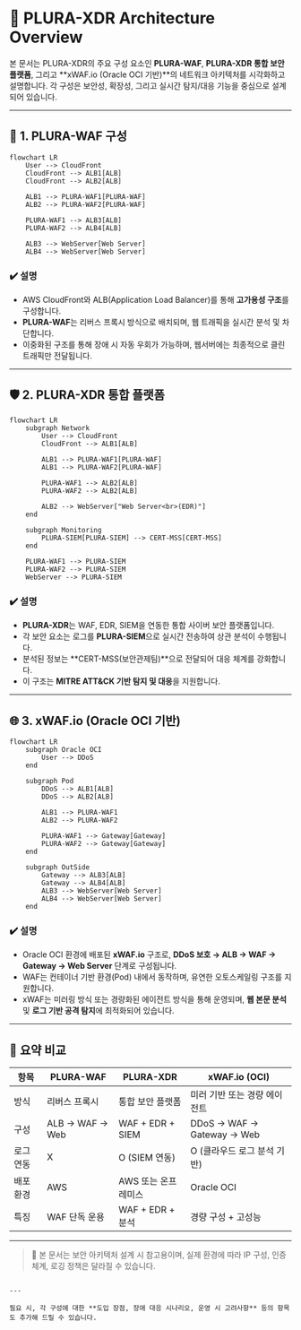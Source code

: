 # 🧱 PLURA-XDR Architecture Overview

본 문서는 PLURA-XDR의 주요 구성 요소인 **PLURA-WAF**, **PLURA-XDR 통합 보안 플랫폼**, 그리고 **xWAF.io (Oracle OCI 기반)**의 네트워크 아키텍처를 시각화하고 설명합니다. 각 구성은 보안성, 확장성, 그리고 실시간 탐지/대응 기능을 중심으로 설계되어 있습니다.

---

## 🔰 1. PLURA-WAF 구성

```mermaid
flowchart LR
    User --> CloudFront
    CloudFront --> ALB1[ALB]
    CloudFront --> ALB2[ALB]
    
    ALB1 --> PLURA-WAF1[PLURA-WAF]
    ALB2 --> PLURA-WAF2[PLURA-WAF]
    
    PLURA-WAF1 --> ALB3[ALB]
    PLURA-WAF2 --> ALB4[ALB]

    ALB3 --> WebServer[Web Server]
    ALB4 --> WebServer[Web Server]
````

### ✔️ 설명

* AWS CloudFront와 ALB(Application Load Balancer)를 통해 **고가용성 구조**를 구성합니다.
* **PLURA-WAF**는 리버스 프록시 방식으로 배치되며, 웹 트래픽을 실시간 분석 및 차단합니다.
* 이중화된 구조를 통해 장애 시 자동 우회가 가능하며, 웹서버에는 최종적으로 클린 트래픽만 전달됩니다.

---

## 🛡️ 2. PLURA-XDR 통합 플랫폼

```mermaid
flowchart LR
    subgraph Network
        User --> CloudFront
        CloudFront --> ALB1[ALB]
        
        ALB1 --> PLURA-WAF1[PLURA-WAF]
        ALB1 --> PLURA-WAF2[PLURA-WAF]
        
        PLURA-WAF1 --> ALB2[ALB]
        PLURA-WAF2 --> ALB2[ALB]

        ALB2 --> WebServer["Web Server<br>(EDR)"]
    end

    subgraph Monitoring
        PLURA-SIEM[PLURA-SIEM] --> CERT-MSS[CERT-MSS]
    end 

    PLURA-WAF1 --> PLURA-SIEM
    PLURA-WAF2 --> PLURA-SIEM
    WebServer --> PLURA-SIEM
```

### ✔️ 설명

* **PLURA-XDR**는 WAF, EDR, SIEM을 연동한 통합 사이버 보안 플랫폼입니다.
* 각 보안 요소는 로그를 **PLURA-SIEM**으로 실시간 전송하여 상관 분석이 수행됩니다.
* 분석된 정보는 \*\*CERT-MSS(보안관제팀)\*\*으로 전달되어 대응 체계를 강화합니다.
* 이 구조는 **MITRE ATT\&CK 기반 탐지 및 대응**을 지원합니다.

---

## 🌐 3. xWAF.io (Oracle OCI 기반)

```mermaid
flowchart LR
    subgraph Oracle OCI
		User --> DDoS
    end

    subgraph Pod
		DDoS --> ALB1[ALB]
		DDoS --> ALB2[ALB]

        ALB1 --> PLURA-WAF1
        ALB2 --> PLURA-WAF2

	    PLURA-WAF1 --> Gateway[Gateway]
		PLURA-WAF2 --> Gateway[Gateway]
    end

    subgraph OutSide
		Gateway --> ALB3[ALB]
		Gateway --> ALB4[ALB]
		ALB3 --> WebServer[Web Server]
		ALB4 --> WebServer[Web Server]
    end 
```

### ✔️ 설명

* Oracle OCI 환경에 배포된 **xWAF.io** 구조로, **DDoS 보호 → ALB → WAF → Gateway → Web Server** 단계로 구성됩니다.
* WAF는 컨테이너 기반 환경(Pod) 내에서 동작하며, 유연한 오토스케일링 구조를 지원합니다.
* xWAF는 미러링 방식 또는 경량화된 에이전트 방식을 통해 운영되며, **웹 본문 분석** 및 **로그 기반 공격 탐지**에 최적화되어 있습니다.

---

## 🧩 요약 비교

| 항목    | PLURA-WAF       | PLURA-XDR        | xWAF.io (OCI)              |
| ----- | --------------- | ---------------- | -------------------------- |
| 방식    | 리버스 프록시         | 통합 보안 플랫폼        | 미러 기반 또는 경량 에이전트           |
| 구성    | ALB → WAF → Web | WAF + EDR + SIEM | DDoS → WAF → Gateway → Web |
| 로그 연동 | X               | O (SIEM 연동)      | O (클라우드 로그 분석 기반)          |
| 배포 환경 | AWS             | AWS 또는 온프레미스     | Oracle OCI                 |
| 특징    | WAF 단독 운용       | WAF + EDR + 분석   | 경량 구성 + 고성능                |

---

> 📌 본 문서는 보안 아키텍처 설계 시 참고용이며, 실제 환경에 따라 IP 구성, 인증 체계, 로깅 정책은 달라질 수 있습니다.

```

---

필요 시, 각 구성에 대한 **도입 장점, 장애 대응 시나리오, 운영 시 고려사항** 등의 항목도 추가해 드릴 수 있습니다.
